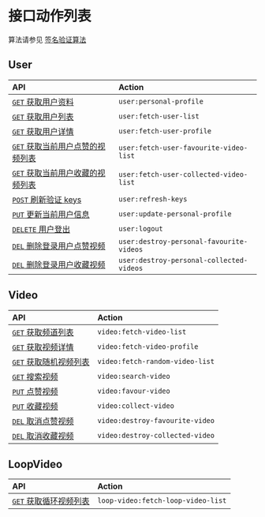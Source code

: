 # 接口动作列表

算法请参见 [签名验证算法](../../signature-authorization.md)

## User

API                                                                          | Action
:--------------------------------------------------------------------------- | :----------------------
[`GET` 获取用户资料][user-get-personal-profile]                              | `user:personal-profile`
[`GET` 获取用户列表][user-get-fetch-user-list]                               | `user:fetch-user-list`
[`GET` 获取用户详情][user-get-fetch-user-profile]                            | `user:fetch-user-profile`
[`GET` 获取当前用户点赞的视频列表][user-GET-fetchPersonalFavouriteVideoList] | `user:fetch-user-favourite-video-list`
[`GET` 获取当前用户收藏的视频列表][user-GET-fetchPersonalCollectedVideoList] | `user:fetch-user-collected-video-list`
[`POST` 刷新验证 keys][user-post-refresh-keys]                               | `user:refresh-keys`
[`PUT` 更新当前用户信息][User_PUT_UpdatePersonalProfile]                     | `user:update-personal-profile`
[`DELETE` 用户登出][user-delete-logout]                                      | `user:logout`
[`DEL` 删除登录用户点赞视频][User_DEL_DestroyPersonalFavouriteVideos]        | `user:destroy-personal-favourite-videos`
[`DEL` 删除登录用户收藏视频][User_DEL_DestroyPersonalCollectedVideos]        | `user:destroy-personal-collected-videos`

## Video

API                                                         | Action
:---------------------------------------------------------- | :------------------------------
[`GET` 获取频道列表][video-get-fetch-video-list]            | `video:fetch-video-list`
[`GET` 获取视频详情][video-get-fetch-video-profile]         | `video:fetch-video-profile`
[`GET` 获取随机视频列表][video-get-fetch-random-video-list] | `video:fetch-random-video-list`
[`GET` 搜索视频][video-get-search-video]                    | `video:search-video`
[`PUT` 点赞视频][video-put-favour-video]                    | `video:favour-video`
[`PUT` 收藏视频][video-put-add-collection]                  | `video:collect-video`
[`DEL` 取消点赞视频][video-del-destroy-favourite-video]     | `video:destroy-favourite-video`
[`DEL` 取消收藏视频][video-del-destroy-collected-video]     | `video:destroy-collected-video`

## LoopVideo

API                                                        | Action
:--------------------------------------------------------- | :------------------------------
[`GET` 获取循环视频列表][LoopVideo_GET_fetchLoopVideoList] | `loop-video:fetch-loop-video-list`



[user-get-personal-profile]: ./api/user/get.personal-profile.md
[user-get-fetch-user-list]: ./api/user/get.fetch-user-list.md
[user-get-fetch-user-profile]: ./api/user/get.fetch-user-profile.md
[user-GET-fetchPersonalFavouriteVideoList]: ./api/user/GET.fetchPersonalFavouriteVideoList.md
[user-GET-fetchPersonalCollectedVideoList]: ./api/user/GET.fetchPersonalCollectedVideoList.md
[User_PUT_UpdatePersonalProfile]: ./api/user/PUT.updatePersonalProfile.md
[user-post-refresh-keys]: ./api/user/post.refresh-keys.md
[user-delete-logout]: ./api/user/delete.logout.md
[User_DEL_DestroyPersonalFavouriteVideos]: ./api/user/DEL.destroyPersonalFavouriteVideos.md
[User_DEL_DestroyPersonalCollectedVideos]: ./api/user/DEL.destroyPersonalCollectedVideos.md

[video-get-fetch-video-list]: ./api/video/get.fetch-video-list.md
[video-get-fetch-video-profile]: ./api/video/get.fetch-video-profile.md
[video-get-search-video]: ./api/video/get.search-video.md
[video-put-favour-video]: ./api/video/put.favour-video.md
[video-put-add-collection]: ./api/video/put.add-collection.md
[video-del-destroy-favourite-video]: ./api/video/del.destroy-favourite-video.md
[video-del-destroy-collected-video]: ./api/video/del.destroy-collected-video.md
[video-get-fetch-random-video-list]: ./api/video/get.fetch-random-video-list.md

[LoopVideo_GET_fetchLoopVideoList]: ./api/loop-video/GET.fetchLoopVideoList.md
